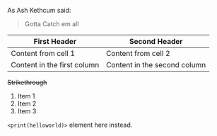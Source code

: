 As Ash Kethcum said:

> Gotta Catch em all


First Header | Second Header
------------ | -------------
Content from cell 1 | Content from cell 2
Content in the first column | Content in the second column

~~Strikethrough~~

1. Item 1
2. Item 2
3. Item 3

`<print(helloworld)>` element here instead.
